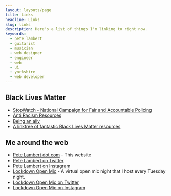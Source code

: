 ```yaml
---
layout: layouts/page
title: Links
headline: Links
slug: links
description: Here's a list of things I'm linking to right now.
keywords:
  - pete lambert
  - guitarist
  - musician
  - web designer
  - engineer
  - web
  - ui
  - yorkshire
  - web developer
---
```


## Black Lives Matter

* [StopWatch - National Campaign for Fair and Accountable Policing](https://www.gofundme.com/f/StopWatch-Campaign-for-Fair-Accountable-Policing)
* [Anti Racism Resources](https://bit.ly/ANTIRACISMRESOURCES)
* [Being an ally](https://sojo.net/articles/our-white-friends-desiring-be-allies)
* [A linktree of fantastic Black Lives Matter resources](https://linktr.ee/blacklivesmatter)

## Me around the web
* [Pete Lambert dot com](https://petelambert.com) - This website
* [Pete Lambert on Twitter](https://twitter.com/peterjlambert)
* [Pete Lambert on Instagram](https://instagram.com/peterjlambert)
* [Lockdown Open Mic](https://lockdownopenmic.club) - A virtual open mic night that I host every Tuesday night.
* [Lockdown Open Mic on Twitter](https://twitter.com/lockdownopenmic)
* [Lockdown Open Mic on Instagram](https://instagram.com/lockdownopenmic)

